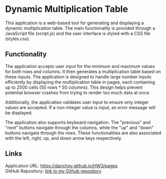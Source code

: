 # Dynamic Multiplication Table
This application is a web-based tool for generating and displaying a dynamic multiplication table. The main functionality is provided through a JavaScript file (script.js) and the user interface is styled with a CSS file (styles.css).

## Functionality
The application accepts user input for the minimum and maximum values for both rows and columns. It then generates a multiplication table based on these inputs. The application is designed to handle large number inputs efficiently by displaying the multiplication table in pages, each containing up to 2500 cells (50 rows * 50 columns). This design helps prevent potential browser crashes from trying to render too much data at once.

Additionally, the application validates user input to ensure only integer values are accepted. If a non-integer value is input, an error message will be displayed.

The application also supports keyboard navigation. The "previous" and "next" buttons navigate through the columns, while the "up" and "down" buttons navigate through the rows. These functionalities are also associated with the left, right, up, and down arrow keys respectively.

## Links  
Application URL: https://danchoy.github.io/HW3/pages  
GitHub Repository: [link to my Github repository](https://danchoy.github.io/HW3/pages/)
